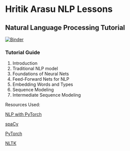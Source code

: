 # Hritik Arasu NLP Lessons
## Natural Language Processing Tutorial

[![Binder](https://mybinder.org/badge_logo.svg)](https://mybinder.org/v2/gh/ahritik/PyTorchNLPLessons/HEAD)

### Tutorial Guide

1. Introduction
2. Traditional NLP model
3. Foundations of Neural Nets
4. Feed-Forward Nets for NLP
5. Embedding Words and Types
6. Sequence Modeling
7. Intermediate Sequence Modeling

Resources Used:

[NLP with PyTorch](https://pytorch.org/tutorials/beginner/deep_learning_nlp_tutorial.html)

[spaCy](https://spacy.io/)

[PyTorch](https://pytorch.org/)

[NLTK](https://www.nltk.org/)
